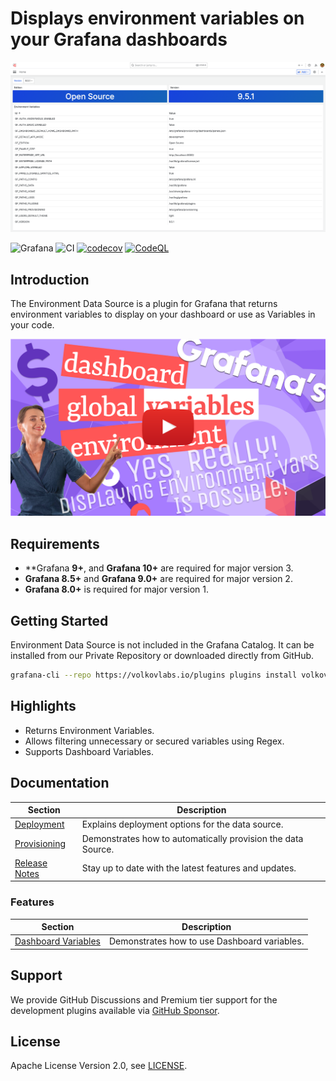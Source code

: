 # Displays environment variables on your Grafana dashboards

![Dashboard](https://raw.githubusercontent.com/VolkovLabs/volkovlabs-env-datasource/main/src/img/dashboard.png)

![Grafana](https://img.shields.io/badge/Grafana-10.0.0-orange)
![CI](https://github.com/volkovlabs/volkovlabs-env-datasource/workflows/CI/badge.svg)
[![codecov](https://codecov.io/gh/VolkovLabs/volkovlabs-env-datasource/branch/main/graph/badge.svg?token=2W9VR0PG5N)](https://codecov.io/gh/VolkovLabs/volkovlabs-env-datasource)
[![CodeQL](https://github.com/VolkovLabs/volkovlabs-env-datasource/actions/workflows/codeql-analysis.yml/badge.svg)](https://github.com/VolkovLabs/volkovlabs-env-datasource/actions/workflows/codeql-analysis.yml)

## Introduction

The Environment Data Source is a plugin for Grafana that returns environment variables to display on your dashboard or use as Variables in your code.

[![Grafana variables | Dashboard, Global and Environment variables | Environment Data Source](https://raw.githubusercontent.com/volkovlabs/volkovlabs-env-datasource/main/img/video.png)](https://youtu.be/sczRq2lI3e4)

## Requirements

- **Grafana **9+**, and **Grafana 10+** are required for major version 3.
- **Grafana 8.5+** and **Grafana 9.0+** are required for major version 2.
- **Grafana 8.0+** is required for major version 1.

## Getting Started

Environment Data Source is not included in the Grafana Catalog. It can be installed from our Private Repository or downloaded directly from GitHub.

```bash
grafana-cli --repo https://volkovlabs.io/plugins plugins install volkovlabs-env-datasource
```

## Highlights

- Returns Environment Variables.
- Allows filtering unnecessary or secured variables using Regex.
- Supports Dashboard Variables.

## Documentation

| Section                      | Description                                                  |
| ---------------------------- | ------------------------------------------------------------ |
| [Deployment](https://volkovlabs.io/plugins/volkovlabs-env-datasource/deployment/)     | Explains deployment options for the data source.             |
| [Provisioning](https://volkovlabs.io/plugins/volkovlabs-env-datasource/provisioning/) | Demonstrates how to automatically provision the data Source. |
| [Release Notes](https://volkovlabs.io/plugins/volkovlabs-env-datasource/release/)     | Stay up to date with the latest features and updates.        |

### Features

| Section                          | Description                                  |
| -------------------------------- | -------------------------------------------- |
| [Dashboard Variables](https://volkovlabs.io/plugins/volkovlabs-env-datasource/variables/) | Demonstrates how to use Dashboard variables. |

## Support

We provide GitHub Discussions and Premium tier support for the development plugins available via [GitHub Sponsor](https://github.com/sponsors/VolkovLabs).

## License

Apache License Version 2.0, see [LICENSE](https://github.com/volkovlabs/volkovlabs-env-datasource/blob/main/LICENSE).
